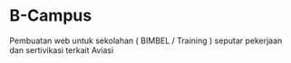 # B-Campus
Pembuatan web untuk sekolahan ( BIMBEL / Training ) seputar pekerjaan dan sertivikasi terkait Aviasi 
